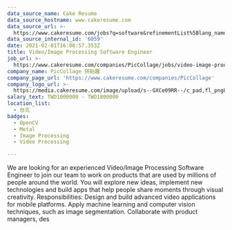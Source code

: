 ```yaml
---
data_source_name: Cake Resume
data_source_hostname: www.cakeresume.com
data_source_url: >-
  https://www.cakeresume.com/jobs?q=software&refinementList%5Blang_name%5D%5B0%5D=English&refinementList%5Bsalary_type%5D=per_year&range%5Bsalary_range%5D%5Bmin%5D=1000000&page=2
data_source_internal_id: '6059'
date: 2021-02-01T16:08:57.353Z
title: Video/Image Processing Software Engineer
job_url: >-
  https://www.cakeresume.com/companies/PicCollage/jobs/video-image-processing-software-engineer
company_name: PicCollage 拼貼趣
company_page_url: 'https://www.cakeresume.com/companies/PicCollage'
company_logo_url: >-
  https://media.cakeresume.com/image/upload/s--GXCe09RR--/c_pad,fl_png8,h_200,w_200/v1516267311/page__logo_1482125639.png
salary_text: TWD1000000 - TWD1800000
location_list:
  - 台北
badges:
  - OpenCV
  - Metal
  - Image Processing
  - Video Processing

---
```


We are looking for an experienced Video/Image Processing Software Engineer to join our team to work on products that are used by millions of people around the world. You will explore new ideas, implement new technologies and build apps that help people share moments through visual creativity. Responsibilities: Design and build advanced video applications for mobile platforms. Apply machine learning and computer vision techniques, such as image segmentation. Collaborate with product managers, des